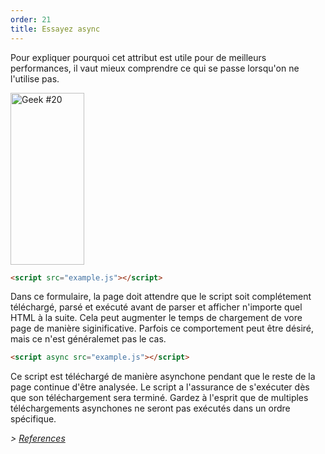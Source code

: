 ```yaml
---
order: 21
title: Essayez async
---
```


Pour expliquer pourquoi cet attribut est utile pour de meilleurs performances, il vaut mieux comprendre ce qui se passe lorsqu'on ne l'utilise pas.

<div class="img-left">
  <img id="geek-20" class="icos-geek" src="http://browserdiet.com/en/assets/img/20.png" alt="Geek #20" width="118" height="275" />
</div>

``` html
<script src="example.js"></script>
```

Dans ce formulaire, la page doit attendre que le script soit complétement téléchargé, parsé et exécuté avant de parser et afficher n'importe quel HTML à la suite. Cela peut augmenter le temps de chargement de vore page de manière siginificative. Parfois ce comportement peut être désiré, mais ce n'est généralemet pas le cas.

``` html
<script async src="example.js"></script>
```

Ce script est téléchargé de manière asynchone pendant que le reste de la page continue d'être analysée.
Le script a l'assurance de s'exécuter dès que son téléchargement sera terminé. Gardez à l'esprit que de multiples téléchargements asynchones ne seront pas exécutés dans un ordre spécifique.

*> [References](https://github.com/zenorocha/browser-diet/wiki/References#try-out-async)*
